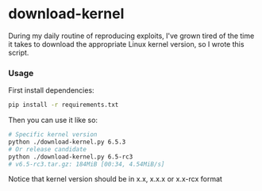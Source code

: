 # download-kernel
During my daily routine of reproducing exploits, I've grown tired of the time it takes to download the appropriate Linux kernel version, so I wrote this script.
### Usage
First install dependencies:
```sh
pip install -r requirements.txt
```
Then you can use it like so:
```sh
# Specific kernel version
python ./download-kernel.py 6.5.3
# Or release candidate
python ./download-kernel.py 6.5-rc3
# v6.5-rc3.tar.gz: 184MiB [00:34, 4.54MiB/s] 
```
Notice that kernel version should be in x.x, x.x.x or x.x-rcx format 
